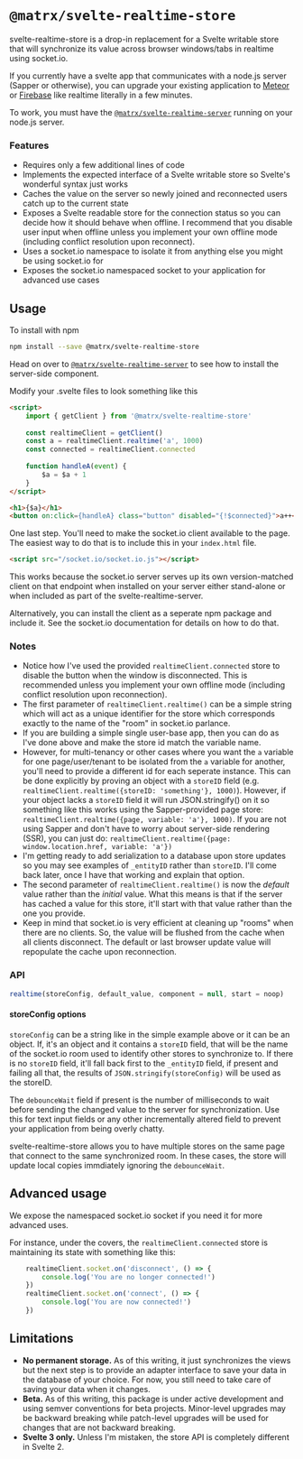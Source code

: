 # `@matrx/svelte-realtime-store`

svelte-realtime-store is a drop-in replacement for a Svelte writable store that will synchronize its value across browser windows/tabs in realtime using socket.io.

If you currently have a svelte app that communicates with a node.js server (Sapper or otherwise), you can upgrade your existing application to [Meteor](https://www.meteor.com/) or [Firebase](https://firebase.google.com/) like realtime literally in a few minutes.

To work, you must have the [`@matrx/svelte-realtime-server`](https://www.npmjs.com/package/@matrx/svelte-realtime-server) running on your node.js server.

### Features

* Requires only a few additional lines of code
* Implements the expected interface of a Svelte writable store so Svelte's wonderful syntax just works
* Caches the value on the server so newly joined and reconnected users catch up to the current state
* Exposes a Svelte readable store for the connection status so you can decide how it should behave when offline. I recommend that you disable user input when offline unless you implement your own offline mode (including conflict resolution upon reconnect).
* Uses a socket.io namespace to isolate it from anything else you might be using socket.io for
* Exposes the socket.io namespaced socket to your application for advanced use cases

## Usage

To install with npm

```bash
npm install --save @matrx/svelte-realtime-store
```

Head on over to [`@matrx/svelte-realtime-server`](https://www.npmjs.com/package/@matrx/svelte-realtime-server) to see how to install the server-side component.

Modify your .svelte files to look something like this

```html
<script>
	import { getClient } from '@matrx/svelte-realtime-store'
	
	const realtimeClient = getClient()
	const a = realtimeClient.realtime('a', 1000)
	const connected = realtimeClient.connected
	
	function handleA(event) {
		$a = $a + 1
	}
</script>

<h1>{$a}</h1>
<button on:click={handleA} class="button" disabled="{!$connected}">a++</button>
```

One last step. You'll need to make the socket.io client available to the page. The easiest way to do that is to include this in your `index.html` file.

```html
<script src="/socket.io/socket.io.js"></script>
```

This works because the socket.io server serves up its own version-matched client on that endpoint when installed on your server either stand-alone or when included as part of the svelte-realtime-server.

Alternatively, you can install the client as a seperate npm package and include it. See the socket.io documentation for details on how to do that.

### Notes

* Notice how I've used the provided `realtimeClient.connected` store to disable the button when the window is disconnected. This is recommended unless you implement your own offline mode (including conflict resolution upon reconnection).
* The first parameter of `realtimeClient.realtime()` can be a simple string which will act as a unique identifier for the store which corresponds exactly to the name of the "room" in socket.io parlance.
* If you are building a simple single user-base app, then you can do as I've done above and make the store id match the variable name.
* However, for multi-tenancy or other cases where you want the `a` variable for one page/user/tenant to be isolated from the `a` variable for another, you'll need to provide a different id for each seperate instance. This can be done explicitly by proving an object with a `storeID` field (e.g. `realtimeClient.realtime({storeID: 'something'}, 1000)`). However, if your object lacks a `storeID` field it will run JSON.stringify() on it so something like this works using the Sapper-provided page store: `realtimeClient.realtime({page, variable: 'a'}, 1000)`. If you are not using Sapper and don't have to worry about server-side rendering (SSR), you can just do: `realtimeClient.realtime({page: window.location.href, variable: 'a'})`
* I'm getting ready to add serialization to a database upon store updates so you may see examples of `_entityID` rather than `storeID`. I'll come back later, once I have that working and explain that option.
* The second parameter of `realtimeClient.realtime()` is now the _default_ value rather than the _initial_ value. What this means is that if the server has cached a value for this store, it'll start with that value rather than the one you provide. 
* Keep in mind that socket.io is very efficient at cleaning up "rooms" when there are no clients. So, the value will be flushed from the cache when all clients disconnect. The default or last browser update value will repopulate the cache upon reconnection.

### API

```js
realtime(storeConfig, default_value, component = null, start = noop)
```

#### storeConfig options

`storeConfig` can be a string like in the simple example above or it can be an object. If, it's an object and it contains a `storeID` field, that will be the name of the socket.io room used to identify other stores to synchronize to. If there is no `storeID` field, it'll fall back first to the `_entityID` field, if present and failing all that, the results of `JSON.stringify(storeConfig)` will be used as the storeID.

The `debounceWait` field if present is the number of milliseconds to wait before sending the changed value to the server for synchronization. Use this for text input fields or any other incrementally altered field to prevent your application from being overly chatty.

svelte-realtime-store allows you to have multiple stores on the same page that connect to the same synchronized room. In these cases, the store will update local copies immdiately ignoring the `debounceWait`.

## Advanced usage

We expose the namespaced socket.io socket if you need it for more advanced uses.

For instance, under the covers, the `realtimeClient.connected` store is maintaining its state with something like this:

```js
	realtimeClient.socket.on('disconnect', () => {
		console.log('You are no longer connected!')
	})
	realtimeClient.socket.on('connect', () => {
		console.log('You are now connected!')
	})
```

## Limitations

* __No permanent storage.__ As of this writing, it just synchronizes the views but the next step is to provide an adapter interface to save your data in the database of your choice. For now, you still need to take care of saving your data when it changes.
* __Beta.__ As of this writing, this package is under active development and using semver conventions for beta projects. Minor-level upgrades may be backward breaking while patch-level upgrades will be used for changes that are not backward breaking.
* __Svelte 3 only.__ Unless I'm mistaken, the store API is completely different in Svelte 2.
